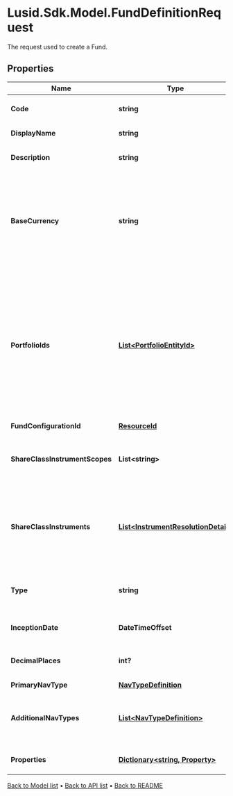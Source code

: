 # Lusid.Sdk.Model.FundDefinitionRequest
The request used to create a Fund.

## Properties

Name | Type | Description | Notes
------------ | ------------- | ------------- | -------------
**Code** | **string** | The code given for the Fund. | 
**DisplayName** | **string** | The name of the Fund. | [optional] 
**Description** | **string** | A description for the Fund. | [optional] 
**BaseCurrency** | **string** | The base currency of the Fund in ISO 4217 currency code format. All portfolios must be of a matching base currency. | 
**PortfolioIds** | [**List&lt;PortfolioEntityId&gt;**](PortfolioEntityId.md) | A list of the Portfolio IDs associated with the fund, which are part of the Fund. Note: These must all have the same base currency, which must also much the Fund Base Currency. | 
**FundConfigurationId** | [**ResourceId**](ResourceId.md) |  | 
**ShareClassInstrumentScopes** | **List&lt;string&gt;** | The scopes in which the instruments lie, currently limited to one. | [optional] 
**ShareClassInstruments** | [**List&lt;InstrumentResolutionDetail&gt;**](InstrumentResolutionDetail.md) | Details the user-provided instrument identifiers and the instrument resolved from them. | [optional] 
**Type** | **string** | The type of fund; &#39;Standalone&#39;, &#39;Master&#39; or &#39;Feeder&#39; | 
**InceptionDate** | **DateTimeOffset** | Inception date of the Fund | 
**DecimalPlaces** | **int?** | Number of decimal places for reporting | [optional] 
**PrimaryNavType** | [**NavTypeDefinition**](NavTypeDefinition.md) |  | 
**AdditionalNavTypes** | [**List&lt;NavTypeDefinition&gt;**](NavTypeDefinition.md) | The definitions for any additional NAVs on the Fund. | [optional] 
**Properties** | [**Dictionary&lt;string, Property&gt;**](Property.md) | A set of properties for the Fund. | [optional] 

[Back to Model list](../README.md#documentation-for-models) &#8226; [Back to API list](../README.md#documentation-for-api-endpoints) &#8226; [Back to README](../README.md)

